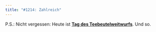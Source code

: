 ```yaml
---
title: "#1214: Zahlreich"
---
```


P.S.: 
Nicht vergessen: Heute ist <a href="http://www.fonflatter.de/dateien/kalender_fonflatter_2009.pdf"><strong>Tag des Teebeutelweitwurfs</strong></a>.
Und so.
